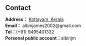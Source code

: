 <h1 id="contact"></h1>

<h2 style="margin: 30px 0px 10px;">Contact</h2>

<p><strong>Address：</strong> <a href="https://maps.app.goo.gl/Tt2TvE1CwaV2APPs5">Kottayam, Kerala</a>
<br />
<strong>Email：</strong> <email>albinjames2002@gmail.com</email>
<br />
<strong>Tel：</strong>(+91) 9495401332
<br />
<strong>Personal public account：</strong>albinjm </p>

<script type="text/javascript" src="//rf.revolvermaps.com/0/0/7.js?i=5tolzpokn5o&amp;m=0&amp;c=77ccf4&amp;cr1=f8a400&amp;sx=0" async="async"></script>
